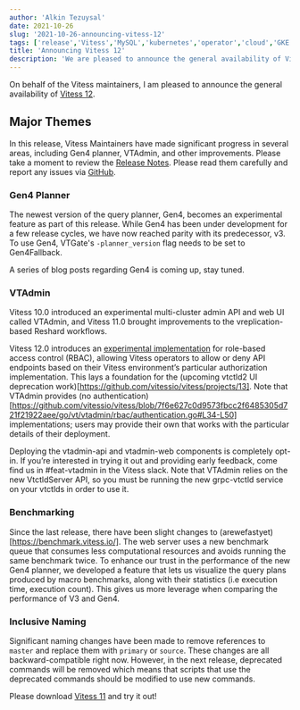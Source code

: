 ```yaml
---
author: 'Alkin Tezuysal'
date: 2021-10-26
slug: '2021-10-26-announcing-vitess-12'
tags: ['release','Vitess','MySQL','kubernetes','operator','cloud','GKE','aws','sharding']
title: 'Announcing Vitess 12'
description: 'We are pleased to announce the general availability of Vitess 12'
---
```

On behalf of the Vitess maintainers, I am pleased to announce the general availability of [Vitess 12](https://github.com/vitessio/vitess/releases/tag/v12.0.0).

## Major Themes
In this release, Vitess Maintainers have made significant progress in several areas, including Gen4 planner, VTAdmin, and other improvements. 
Please take a moment to review the [Release Notes](https://github.com/vitessio/vitess/blob/master/doc/releasenotes/11_0_0_release_notes.md). Please read them carefully and report any issues via [GitHub](https://github.com/vitessio/vitess/issues).

### Gen4 Planner
The newest version of the query planner, Gen4, becomes an experimental feature as part of this release. While Gen4 has been under development for a few release cycles, we have now reached parity with its predecessor, v3.
To use Gen4, VTGate's `-planner_version` flag needs to be set to Gen4Fallback.

A series of blog posts regarding Gen4 is coming up, stay tuned.

### VTAdmin
Vitess 10.0 introduced an experimental multi-cluster admin API and web UI called VTAdmin, and Vitess 11.0 brought improvements to the vreplication-based Reshard workflows. 

Vitess 12.0 introduces an [experimental implementation](https://github.com/vitessio/vitess/pull/8515) for role-based access control (RBAC), allowing Vitess operators to allow or deny API endpoints based on their Vitess environment’s particular authorization implementation. This lays a foundation for the (upcoming vtctld2 UI deprecation work)[https://github.com/vitessio/vitess/projects/13]. Note that VTAdmin provides (no authentication)[https://github.com/vitessio/vitess/blob/7f6e627c0d9573fbcc2f6485305d721f21922aee/go/vt/vtadmin/rbac/authentication.go#L34-L50] implementations; users may provide their own that works with the particular details of their deployment.

Deploying the vtadmin-api and vtadmin-web components is completely opt-in. If you’re interested in trying it out and providing early feedback, come find us in #feat-vtadmin in the Vitess slack. Note that VTAdmin relies on the new VtctldServer API, so you must be running the new grpc-vtctld service on your vtctlds in order to use it.

### Benchmarking 
Since the last release, there have been slight changes to (arewefastyet)[https://benchmark.vitess.io/]. The web server uses a new benchmark queue that consumes less computational resources and avoids running the same benchmark twice. To enhance our trust in the performance of the new Gen4 planner, we developed a feature that lets us visualize the query plans produced by macro benchmarks, along with their statistics (i.e execution time, execution count). This gives us more leverage when comparing the performance of V3 and Gen4.

### Inclusive Naming 
Significant naming changes have been made to remove references to `master` and replace them with `primary` or `source`. These changes are all backward-compatible right now. However, in the next release, deprecated commands will be removed which means that scripts that use the deprecated commands should be modified to use new commands.

Please download [Vitess 11](https://github.com/vitessio/vitess/releases/tag/v12.0.0) and try it out!
